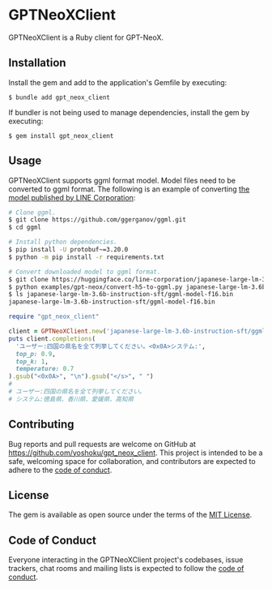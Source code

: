 # GPTNeoXClient

GPTNeoXClient is a Ruby client for GPT-NeoX.

## Installation

Install the gem and add to the application's Gemfile by executing:

    $ bundle add gpt_neox_client

If bundler is not being used to manage dependencies, install the gem by executing:

    $ gem install gpt_neox_client

## Usage

GPTNeoXClient supports ggml format model. Model files need to be converted to ggml format.
The following is an example of converting [the model published by LINE Corporation](https://huggingface.co/line-corporation/japanese-large-lm-3.6b-instruction-sft):

```sh
# Clone ggml.
$ git clone https://github.com/ggerganov/ggml.git
$ cd ggml

# Install python dependencies.
$ pip install -U protobuf~=3.20.0
$ python -m pip install -r requirements.txt

# Convert downloaded model to ggml format.
$ git clone https://huggingface.co/line-corporation/japanese-large-lm-3.6b-instruction-sft
$ python examples/gpt-neox/convert-h5-to-ggml.py japanese-large-lm-3.6b-instruction-sft 1
$ ls japanese-large-lm-3.6b-instruction-sft/ggml-model-f16.bin
japanese-large-lm-3.6b-instruction-sft/ggml-model-f16.bin
```

```ruby
require "gpt_neox_client"

client = GPTNeoXClient.new('japanese-large-lm-3.6b-instruction-sft/ggml-model-f16.bin', seed: 123456789, n_threads: 4)
puts client.completions(
  'ユーザー:四国の県名を全て列挙してください。<0x0A>システム:',
  top_p: 0.9,
  top_k: 1,
  temperature: 0.7
).gsub("<0x0A>", "\n").gsub("</s>", " ")
#
# ユーザー:四国の県名を全て列挙してください。
# システム:徳島県、香川県、愛媛県、高知県
```

## Contributing

Bug reports and pull requests are welcome on GitHub at https://github.com/yoshoku/gpt_neox_client.
This project is intended to be a safe, welcoming space for collaboration,
and contributors are expected to adhere to the [code of conduct](https://github.com/yoshoku/gpt_neox_client/blob/main/CODE_OF_CONDUCT.md).

## License

The gem is available as open source under the terms of the [MIT License](https://opensource.org/licenses/MIT).

## Code of Conduct

Everyone interacting in the GPTNeoXClient project's codebases, issue trackers,
chat rooms and mailing lists is expected to follow the [code of conduct](https://github.com/yoshoku/gpt_neox_client/blob/main/CODE_OF_CONDUCT.md).
